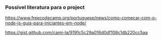 ### Possivel literatura para o project

https://www.freecodecamp.org/portuguese/news/como-comecar-com-o-node-js-guia-para-iniciantes-em-node/

https://gist.github.com/cami-la/9191c5c29a016d0df108c1db220cc5aa